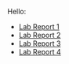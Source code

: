 Hello:
* [Lab Report 1](https://jt-ucsd.github.io/cse15l-lab-reports/lab-report-1-week-2.html)
* [Lab Report 2](https://jt-ucsd.github.io/cse15l-lab-report-2/lab-report-2-week-4.html)
* [Lab Report 3](https://jt-ucsd.github.io/cse15l-lab-report-3/)
* [Lab Report 4](https://jt-ucsd.github.io/cse15l-lab-report-4/)
